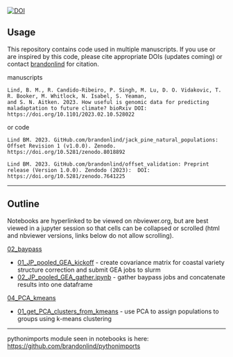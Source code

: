 [![DOI](https://zenodo.org/badge/651215149.svg)](https://zenodo.org/badge/latestdoi/651215149)

## Usage

This repository contains code used in multiple manuscripts. If you use or are inspired by this code, please cite appropriate DOIs (updates coming) or contact [brandonlind](https://github.com/brandonlind) for citation.

manuscripts
```
Lind, B. M., R. Candido-Ribeiro, P. Singh, M. Lu, D. O. Vidakovic, T. R. Booker, M. Whitlock, N. Isabel, S. Yeaman,
and S. N. Aitken. 2023. How useful is genomic data for predicting  maladaptation to future climate? bioRxiv DOI: https://doi.org/10.1101/2023.02.10.528022
```

or code
```
Lind BM. 2023. GitHub.com/brandonlind/jack_pine_natural_populations: Offset Revision 1 (v1.0.0). Zenodo. https://doi.org/10.5281/zenodo.8018892

Lind BM. 2023. GitHub.com/brandonlind/offset_validation: Preprint release (Version 1.0.0). Zendodo (2023):  DOI: https://doi.org/10.5281/zenodo.7641225
```


---

## Outline

Notebooks are hyperlinked to be viewed on nbviewer.org, but are best viewed in a jupyter session so that cells can be collapsed or scrolled (html and nbviewer versions, links below do not allow scrolling).

[02_baypass](https://nbviewer.org/github/brandonlind/jack_pine_natural_populations/tree/main/02_baypass/)
- [01_JP_pooled_GEA_kickoff](https://nbviewer.org/github/brandonlind/jack_pine_natural_populations/blob/main/02_baypass/01_JP_pooled_GEA_kickoff.ipynb) - create covariance matrix for coastal variety structure correction and submit GEA jobs to slurm
- [02_JP_pooled_GEA_gather.ipynb](https://nbviewer.org/github/brandonlind/jack_pine_natural_populations/blob/main/02_baypass/02_JP_pooled_GEA_gather.ipynb) - gather baypass jobs and concatenate results into one dataframe

[04_PCA_kmeans](https://nbviewer.org/github/brandonlind/jack_pine_natural_populations/tree/main/04_PCA_kmeans/)
- [01_get_PCA_clusters_from_kmeans](https://nbviewer.org/github/brandonlind/jack_pine_natural_populations/blob/main/04_PCA_kmeans/01_get_PCA_clusters_from_kmeans.ipynb) - use PCA to assign populations to groups using k-means clustering
---

pythonimports module seen in notebooks is here: https://github.com/brandonlind/pythonimports
